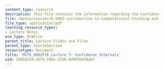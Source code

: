 ```yaml
---
content_type: resource
description: This file contains the information regarding the Confidence Intervals.
file: /media/courses/6-0002-introduction-to-computational-thinking-and-data-science-fall-2016/3d8b8210a6f919be25369d985b650abf_MIT6_0002F16_lec7.pdf
file_type: application/pdf
learning_resource_types:
- Lecture Notes
ocw_type: OCWFile
parent_title: Lecture Slides and Files
parent_type: CourseSection
resourcetype: Document
title: 'MIT6_0002F16_Lecture 7: Confidence Intervals'
uid: 3d8b8210-a6f9-19be-2536-9d985b650abf
---
```

